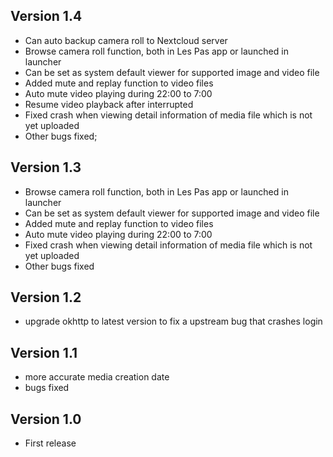 ## Version 1.4
* Can auto backup camera roll to Nextcloud server
* Browse camera roll function, both in Les Pas app or launched in launcher
* Can be set as system default viewer for supported image and video file
* Added mute and replay function to video files
* Auto mute video playing during 22:00 to 7:00
* Resume video playback after interrupted
* Fixed crash when viewing detail information of media file which is not yet uploaded
* Other bugs fixed;

## Version 1.3
* Browse camera roll function, both in Les Pas app or launched in launcher
* Can be set as system default viewer for supported image and video file
* Added mute and replay function to video files
* Auto mute video playing during 22:00 to 7:00
* Fixed crash when viewing detail information of media file which is not yet uploaded
* Other bugs fixed

## Version 1.2
* upgrade okhttp to latest version to fix a upstream bug that crashes login

## Version 1.1
* more accurate media creation date
* bugs fixed

## Version 1.0
* First release
